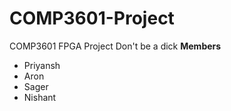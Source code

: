 # COMP3601-Project
COMP3601 FPGA Project
Don't be a dick
**Members**
- Priyansh
- Aron
- Sager
- Nishant
